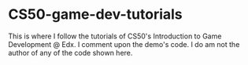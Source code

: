 # CS50-game-dev-tutorials
This is where I follow the tutorials of CS50's Introduction to Game Development @ Edx. I comment upon the demo's code. I do am not the author of any of the code shown here.
